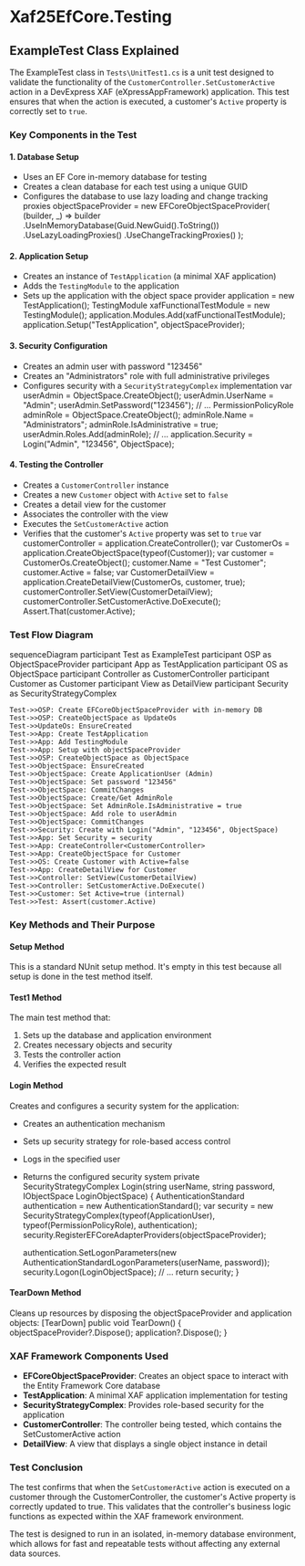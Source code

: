 # Xaf25EfCore.Testing

## ExampleTest Class Explained

The ExampleTest class in `Tests\UnitTest1.cs` is a unit test designed to validate the functionality of the `CustomerController.SetCustomerActive` action in a DevExpress XAF (eXpressAppFramework) application. This test ensures that when the action is executed, a customer's `Active` property is correctly set to `true`.

### Key Components in the Test

#### 1. Database Setup
- Uses an EF Core in-memory database for testing
- Creates a clean database for each test using a unique GUID
- Configures the database to use lazy loading and change tracking proxies
objectSpaceProvider = new EFCoreObjectSpaceProvider<TestingEFCoreDbContext>(
    (builder, _) => builder
        .UseInMemoryDatabase(Guid.NewGuid().ToString())
        .UseLazyLoadingProxies()
        .UseChangeTrackingProxies()
);
#### 2. Application Setup
- Creates an instance of `TestApplication` (a minimal XAF application)
- Adds the `TestingModule` to the application
- Sets up the application with the object space provider
application = new TestApplication();
TestingModule xafFunctionalTestModule = new TestingModule();
application.Modules.Add(xafFunctionalTestModule);
application.Setup("TestApplication", objectSpaceProvider);
#### 3. Security Configuration
- Creates an admin user with password "123456"
- Creates an "Administrators" role with full administrative privileges
- Configures security with a `SecurityStrategyComplex` implementation
var userAdmin = ObjectSpace.CreateObject<ApplicationUser>();
userAdmin.UserName = "Admin";
userAdmin.SetPassword("123456");
// ...
PermissionPolicyRole adminRole = ObjectSpace.CreateObject<PermissionPolicyRole>();
adminRole.Name = "Administrators";
adminRole.IsAdministrative = true;
userAdmin.Roles.Add(adminRole);
// ...
application.Security = Login("Admin", "123456", ObjectSpace);
#### 4. Testing the Controller
- Creates a `CustomerController` instance
- Creates a new `Customer` object with `Active` set to `false`
- Creates a detail view for the customer
- Associates the controller with the view
- Executes the `SetCustomerActive` action
- Verifies that the customer's `Active` property was set to `true`
var customerController = application.CreateController<CustomerController>();
var CustomerOs = application.CreateObjectSpace(typeof(Customer));
var customer = CustomerOs.CreateObject<Customer>();
customer.Name = "Test Customer";
customer.Active = false;
var CustomerDetailView = application.CreateDetailView(CustomerOs, customer, true);
customerController.SetView(CustomerDetailView);
customerController.SetCustomerActive.DoExecute();
Assert.That(customer.Active);
### Test Flow Diagram
sequenceDiagram
    participant Test as ExampleTest
    participant OSP as ObjectSpaceProvider
    participant App as TestApplication
    participant OS as ObjectSpace
    participant Controller as CustomerController
    participant Customer as Customer
    participant View as DetailView
    participant Security as SecurityStrategyComplex
    
    Test->>OSP: Create EFCoreObjectSpaceProvider with in-memory DB
    Test->>OSP: CreateObjectSpace as UpdateOs
    Test->>UpdateOs: EnsureCreated
    Test->>App: Create TestApplication
    Test->>App: Add TestingModule
    Test->>App: Setup with objectSpaceProvider
    Test->>OSP: CreateObjectSpace as ObjectSpace
    Test->>ObjectSpace: EnsureCreated
    Test->>ObjectSpace: Create ApplicationUser (Admin)
    Test->>ObjectSpace: Set password "123456"
    Test->>ObjectSpace: CommitChanges
    Test->>ObjectSpace: Create/Get AdminRole
    Test->>ObjectSpace: Set AdminRole.IsAdministrative = true
    Test->>ObjectSpace: Add role to userAdmin
    Test->>ObjectSpace: CommitChanges
    Test->>Security: Create with Login("Admin", "123456", ObjectSpace)
    Test->>App: Set Security = security
    Test->>App: CreateController<CustomerController>
    Test->>App: CreateObjectSpace for Customer
    Test->>OS: Create Customer with Active=false
    Test->>App: CreateDetailView for Customer
    Test->>Controller: SetView(CustomerDetailView)
    Test->>Controller: SetCustomerActive.DoExecute()
    Test->>Customer: Set Active=true (internal)
    Test->>Test: Assert(customer.Active)
### Key Methods and Their Purpose

#### Setup Method
This is a standard NUnit setup method. It's empty in this test because all setup is done in the test method itself.

#### Test1 Method
The main test method that:
1. Sets up the database and application environment
2. Creates necessary objects and security
3. Tests the controller action
4. Verifies the expected result

#### Login Method
Creates and configures a security system for the application:
- Creates an authentication mechanism
- Sets up security strategy for role-based access control
- Logs in the specified user
- Returns the configured security system
private SecurityStrategyComplex Login(string userName, string password, IObjectSpace LoginObjectSpace)
{
    AuthenticationStandard authentication = new AuthenticationStandard();
    var security = new SecurityStrategyComplex(typeof(ApplicationUser), typeof(PermissionPolicyRole), authentication);
    security.RegisterEFCoreAdapterProviders(objectSpaceProvider);
    
    authentication.SetLogonParameters(new AuthenticationStandardLogonParameters(userName, password));
    security.Logon(LoginObjectSpace);
    // ...
    return security;
}
#### TearDown Method
Cleans up resources by disposing the objectSpaceProvider and application objects:
[TearDown]
public void TearDown()
{
    objectSpaceProvider?.Dispose();
    application?.Dispose();
}
### XAF Framework Components Used

- **EFCoreObjectSpaceProvider**: Creates an object space to interact with the Entity Framework Core database
- **TestApplication**: A minimal XAF application implementation for testing
- **SecurityStrategyComplex**: Provides role-based security for the application
- **CustomerController**: The controller being tested, which contains the SetCustomerActive action
- **DetailView**: A view that displays a single object instance in detail

### Test Conclusion

The test confirms that when the `SetCustomerActive` action is executed on a customer through the CustomerController, the customer's Active property is correctly updated to true. This validates that the controller's business logic functions as expected within the XAF framework environment.

The test is designed to run in an isolated, in-memory database environment, which allows for fast and repeatable tests without affecting any external data sources.